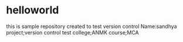 # helloworld
this is sample repository created to test version control
Name:sandhya
project;version control test
college;ANMK
course;MCA
